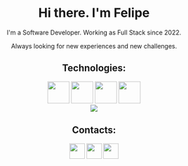 <div align="center">
  
  <h1>Hi there. I'm Felipe</h1>
  <p>
    I'm a Software Developer. Working as Full Stack since 2022.
  </p>
  <p>
    Always looking for new experiences and new challenges.
  </p>
  <h2>Technologies:</h2>
  <div style="display: inline-block">
    <a href="https://devdocs.io/javascript/"><img height="50em" src="https://cdn.jsdelivr.net/gh/devicons/devicon/icons/javascript/javascript-original.svg" /></a>
    <a href="https://angular.io/docs/"><img height="50em" src="https://cdn.jsdelivr.net/gh/devicons/devicon/icons/angularjs/angularjs-plain.svg" /></a>
    <a href="https://php.net"><img height="50em" src="https://cdn.jsdelivr.net/gh/devicons/devicon/icons/php/php-original.svg" /></a>
    <a href="https://laravel.com/docs/11.x"><img height="50em" src="https://cdn.jsdelivr.net/gh/devicons/devicon/icons/laravel/laravel-original.svg" /></a>
  </div>

  <br/>
  
  <picture>
    <img src="https://github-readme-stats-iv6a1pikb-felipesinnemanns-projects.vercel.app/api/top-langs/?username=FelipeSinnemann&layout=compact&theme=dark" />
  </picture>
    
  <br/>
  <h2>Contacts:</h2>
  <div>
    <a href="https://www.linkedin.com/in/felipe-sinnemann/"><img height="35em" src="https://img.shields.io/badge/LinkedIn-0077B5?style=for-the-badge&logo=linkedin&logoColor=black" /></a>
    <a href="https://twitter.com/felipeSinn_dev"><img height="35em" src="https://img.shields.io/badge/X/Twitter-0077B5?style=for-the-badge&logo=x&logoColor=black" /></a>
    <a href="https://www.instagram.com/felipesinndev/"><img height="35em" src="https://img.shields.io/badge/Instagram-0077B5?style=for-the-badge&logo=instagram&logoColor=black" /></a>
  </div>
  <br/>
</div>
